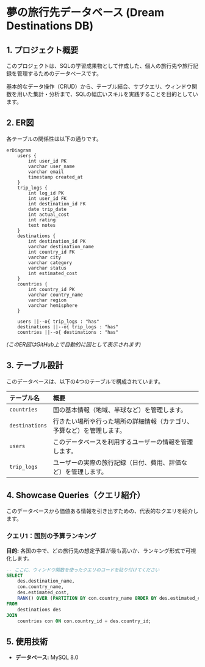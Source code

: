 # 夢の旅行先データベース (Dream Destinations DB)

## 1. プロジェクト概要

このプロジェクトは、SQLの学習成果物として作成した、個人の旅行先や旅行記録を管理するためのデータベースです。

基本的なデータ操作（CRUD）から、テーブル結合、サブクエリ、ウィンドウ関数を用いた集計・分析まで、SQLの幅広いスキルを実践することを目的としています。


## 2. ER図

各テーブルの関係性は以下の通りです。

```mermaid
erDiagram
    users {
        int user_id PK
        varchar user_name
        varchar email
        timestamp created_at
    }
    trip_logs {
        int log_id PK
        int user_id FK
        int destination_id FK
        date trip_date
        int actual_cost
        int rating
        text notes
    }
    destinations {
        int destination_id PK
        varchar destination_name
        int country_id FK
        varchar city
        varchar category
        varchar status
        int estimated_cost
    }
    countries {
        int country_id PK
        varchar country_name
        varchar region
        varchar hemisphere
    }

    users ||--o{ trip_logs : "has"
    destinations ||--o{ trip_logs : "has"
    countries ||--o{ destinations : "has"
```
*(このER図はGitHub上で自動的に図として表示されます)*


## 3. テーブル設計

このデータベースは、以下の4つのテーブルで構成されています。

| テーブル名 | 概要 |
| :--- | :--- |
| `countries` | 国の基本情報（地域、半球など）を管理します。 |
| `destinations` | 行きたい場所や行った場所の詳細情報（カテゴリ、予算など）を管理します。 |
| `users` | このデータベースを利用するユーザーの情報を管理します。 |
| `trip_logs` | ユーザーの実際の旅行記録（日付、費用、評価など）を管理します。 |


## 4. Showcase Queries（クエリ紹介）

このデータベースから価値ある情報を引き出すための、代表的なクエリを紹介します。

### クエリ1：国別の予算ランキング

**目的:** 各国の中で、どの旅行先の想定予算が最も高いか、ランキング形式で可視化します。
```sql
-- ここに、ウィンドウ関数を使ったクエリのコードを貼り付けてください
SELECT
    des.destination_name,
    con.country_name,
    des.estimated_cost,
    RANK() OVER (PARTITION BY con.country_name ORDER BY des.estimated_cost DESC) AS cost_rank
FROM
    destinations des
JOIN
    countries con ON con.country_id = des.country_id;
```


## 5. 使用技術
- **データベース:** MySQL 8.0